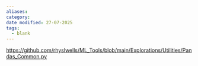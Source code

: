 ```yaml
---
aliases: 
category: 
date modified: 27-07-2025
tags:
  - blank
---
```

https://github.com/rhyslwells/ML_Tools/blob/main/Explorations/Utilities/Pandas_Common.py